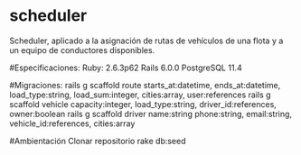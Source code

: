 # scheduler
Scheduler, aplicado a la asignación de rutas de vehículos de una flota y a un equipo de conductores disponibles.



#Especificaciones:
Ruby: 2.6.3p62
Rails 6.0.0
PostgreSQL 11.4


#Migraciones:
rails g scaffold route starts_at:datetime, ends_at:datetime, load_type:string, load_sum:integer, cities:array, user:references
rails g scaffold vehicle capacity:integer, load_type:string, driver_id:references, owner:boolean 
rails g scaffold driver name:string phone:string, email:string, vehicle_id:references, cities:array

#Ambientación
Clonar repositorio
rake db:seed

